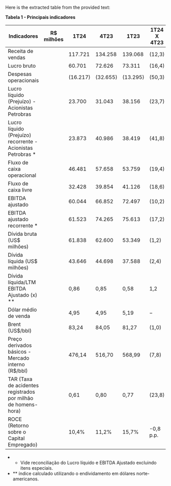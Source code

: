 Here is the extracted table from the provided text:

**Tabela 1 - Principais indicadores**

| Indicadores                                                                 | R$ milhões | 1T24    | 4T23    | 1T23    | 1T24 X 4T23 | 1T24 X 1T23 |
|-----------------------------------------------------------------------------|------------|---------|---------|---------|-------------|-------------|
| Receita de vendas                                                           |            | 117.721 | 134.258 | 139.068 | (12,3)     | (15,4)     |
| Lucro bruto                                                                 |            | 60.701  | 72.626  | 73.311  | (16,4)     | (17,2)     |
| Despesas operacionais                                                       |            | (16.217)| (32.655)| (13.295)| (50,3)     | 22,0       |
| Lucro líquido (Prejuízo) - Acionistas Petrobras                            |            | 23.700  | 31.043  | 38.156  | (23,7)     | (37,9)     |
| Lucro líquido (Prejuízo) recorrente - Acionistas Petrobras *               |            | 23.873  | 40.986  | 38.419  | (41,8)     | (37,9)     |
| Fluxo de caixa operacional                                                  |            | 46.481  | 57.658  | 53.759  | (19,4)     | (13,5)     |
| Fluxo de caixa livre                                                        |            | 32.428  | 39.854  | 41.126  | (18,6)     | (21,1)     |
| EBITDA ajustado                                                             |            | 60.044  | 66.852  | 72.497  | (10,2)     | (17,2)     |
| EBITDA ajustado recorrente *                                                |            | 61.523  | 74.265  | 75.613  | (17,2)     | (18,6)     |
| Dívida bruta (US$ milhões)                                                |            | 61.838  | 62.600  | 53.349  | (1,2)      | 15,9       |
| Dívida líquida (US$ milhões)                                              |            | 43.646  | 44.698  | 37.588  | (2,4)      | 16,1       |
| Dívida líquida/LTM EBITDA Ajustado (x) **                                 |            | 0,86    | 0,85    | 0,58    | 1,2        | 48,3       |
| Dólar médio de venda                                                       |            | 4,95    | 4,95    | 5,19    | −          | (4,6)      |
| Brent (US$/bbl)                                                            |            | 83,24   | 84,05   | 81,27   | (1,0)      | 2,4        |
| Preço derivados básicos - Mercado interno (R$/bbl)                         |            | 476,14  | 516,70  | 568,99  | (7,8)      | (16,3)     |
| TAR (Taxa de acidentes registrados por milhão de homens-hora)             |            | 0,61    | 0,80    | 0,77    | (23,8)     | (20,8)     |
| ROCE (Retorno sobre o Capital Empregado)                                   |            | 10,4%   | 11,2%   | 15,7%   | -0,8 p.p.  | -5,3 p.p.  |

* * Vide reconciliação do Lucro líquido e EBITDA Ajustado excluindo itens especiais.
* ** índice calculado utilizando o endividamento em dólares norte-americanos.